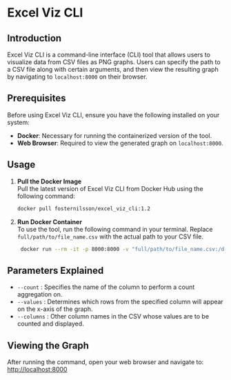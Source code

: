 # Excel Viz CLI

## Introduction
Excel Viz CLI is a command-line interface (CLI) tool that allows users to visualize data from CSV files as PNG graphs. Users can specify the path to a CSV file along with certain arguments, and then view the resulting graph by navigating to `localhost:8000` on their browser.

## Prerequisites
Before using Excel Viz CLI, ensure you have the following installed on your system:
- **Docker**: Necessary for running the containerized version of the tool.
- **Web Browser**: Required to view the generated graph on `localhost:8000`.

## Usage
1. **Pull the Docker Image**  
   Pull the latest version of Excel Viz CLI from Docker Hub using the following command:
   ```bash
   docker pull fosternilsson/excel_viz_cli:1.2

2. **Run Docker Container**  
   To use the tool, run the following command in your terminal. Replace `full/path/to/file_name.csv` with the actual path to your CSV file.
   ```bash
    docker run --rm -it -p 8000:8000 -v "full/path/to/file_name.csv:/data/file_name.csv" fosternilsson/excel_viz_cli:1.2 /data/file_name.csv --count <column> --values <rows in column> --columns <other columns to specify>

## Parameters Explained
- `--count` : Specifies the name of the column to perform a count aggregation on.
- `--values` : Determines which rows from the specified column will appear on the x-axis of the graph.
- `--columns` : Other column names in the CSV whose values are to be counted and displayed.

## Viewing the Graph

After running the command, open your web browser and navigate to:
[http://localhost:8000](http://localhost:8000)

